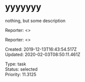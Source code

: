# yyyyyyy

nothing, but some description

Reporter:  <>

Reporter:  <>

Created: 2019-12-13T16:43:54.517Z  
Updated: 2020-02-03T08:50:11.461Z

Type: task  
Status: selected  
Priority: 11.3125
